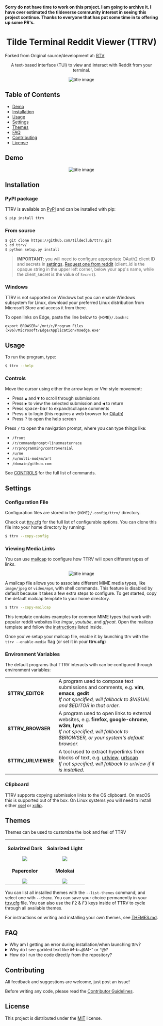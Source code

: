 <b>Sorry do not have time to work on this project. I am going to archive it.  I have over estimated the tildeverse community interest in seeing this project continue.  Thanks to everyone that has put some time in to offering up some PR's.</b>

<h1 align="center">Tilde Terminal Reddit Viewer (TTRV)</h1>
<p>Forked from Original source/development at: <a href="https://github.com/michael-lazar/rtv">RTV</a></p>

<p align="center">
A text-based interface (TUI) to view and interact with Reddit from your terminal.<br>
</p>

<p align="center">
<img alt="title image" src="https://github.com/tildeclub/ttrv/raw/master/resources/title_image.png"/>
</p>

<p align="center">
</p>

## Table of Contents

* [Demo](#demo)  
* [Installation](#installation)  
* [Usage](#usage)  
* [Settings](#settings)
* [Themes](#themes)
* [FAQ](#faq)  
* [Contributing](#contributing)  
* [License](#license)  

## Demo

<p align="center">
<img alt="title image" src="https://github.com/tildeclub/ttrv/raw/master/resources/demo.gif"/>
</p>

## Installation

### PyPI package

TTRV is available on [PyPI](https://pypi.python.org/pypi/ttrv/) and can be installed with pip:

```bash
$ pip install ttrv
```

### From source

```bash
$ git clone https://github.com/tildeclub/ttrv.git
$ cd ttrv/
$ python setup.py install
```
> **IMPORTANT**: you will need to configure appropriate OAuth2 client ID and secrets in [settings](#settings).
> [Request one from reddit](https://old.reddit.com/prefs/apps) (client_id is the opaque string in the upper left corner,
> below your app's name, while the client_secret is the value of `Secret`).

### Windows

TTRV is not supported on Windows but you can enable Windows subsystem for Linux, download your preferred Linux distribution from Microsoft Store and access it from there.

To open links on Edge, paste the line below to ``{HOME}/.bashrc`` 
```
export BROWSER='/mnt/c/Program Files (x86)/Microsoft/Edge/Application/msedge.exe'
```

## Usage

To run the program, type:

```bash
$ ttrv --help
```

### Controls

Move the cursor using either the arrow keys or *Vim* style movement:

- Press <kbd>▲</kbd> and <kbd>▼</kbd> to scroll through submissions
- Press <kbd>▶</kbd> to view the selected submission and <kbd>◀</kbd> to return
- Press <kbd>space-bar</kbd> to expand/collapse comments
- Press <kbd>u</kbd> to login (this requires a web browser for [OAuth](https://github.com/reddit-archive/reddit/wiki/oauth2))
- Press <kbd>?</kbd> to open the help screen

Press <kbd>/</kbd> to open the navigation prompt, where you can type things like:

- ``/front``
- ``/r/commandprompt+linuxmasterrace``
- ``/r/programming/controversial``
- ``/u/me``
- ``/u/multi-mod/m/art``
- ``/domain/github.com``

See [CONTROLS](CONTROLS.md) for the full list of commands.

## Settings

### Configuration File

Configuration files are stored in the ``{HOME}/.config/ttrv/`` directory.

Check out [ttrv.cfg](ttrv/templates/ttrv.cfg) for the full list of configurable options. You can clone this file into your home directory by running:

```bash
$ ttrv --copy-config
```

### Viewing Media Links

You can use [mailcap](https://en.wikipedia.org/wiki/Media_type#Mailcap) to configure how TTRV will open different types of links.

<p align="center">
<img alt="title image" src="https://github.com/tildeclub/ttrv/raw/master/resources/mailcap.gif"/>
</p>

A mailcap file allows you to associate different MIME media types, like ``image/jpeg`` or ``video/mp4``, with shell commands. This feature is disabled by default because it takes a few extra steps to configure. To get started, copy the default mailcap template to your home directory.

```bash
$ ttrv --copy-mailcap
```

This template contains examples for common MIME types that work with popular reddit websites like *imgur*, *youtube*, and *gfycat*. Open the mailcap template and follow the [instructions](ttrv/templates/mailcap) listed inside.

Once you've setup your mailcap file, enable it by launching ttrv with the ``ttrv --enable-media`` flag (or set it in your **ttrv.cfg**)

### Environment Variables

The default programs that TTRV interacts with can be configured through environment variables:

<table>
  <tr>
  <td><strong>$TTRV_EDITOR</strong></td>
  <td>A program used to compose text submissions and comments, e.g. <strong>vim</strong>, <strong>emacs</strong>, <strong>gedit</strong>
  <br/> <em>If not specified, will fallback to $VISUAL and $EDITOR in that order.</em></td>
  </tr>
  <tr>
  <td><strong>$TTRV_BROWSER</strong></td>
  <td>A program used to open links to external websites, e.g. <strong>firefox</strong>, <strong>google-chrome</strong>, <strong>w3m</strong>, <strong>lynx</strong>
  <br/> <em>If not specified, will fallback to $BROWSER, or your system's default browser.</em></td>
  </tr>
  <tr>
  <td><strong>$TTRV_URLVIEWER</strong></td>
  <td>A tool used to extract hyperlinks from blocks of text, e.g. <a href=https://github.com/sigpipe/urlview>urlview</a>, <a href=https://github.com/firecat53/urlscan>urlscan</a>
  <br/> <em>If not specified, will fallback to urlview if it is installed.</em></td>
  </tr>
</table>

### Clipboard

TTRV supports copying submission links to the OS clipboard. On macOS this is supported out of the box.
On Linux systems you will need to install either [xsel](http://www.vergenet.net/~conrad/software/xsel/) or [xclip](https://sourceforge.net/projects/xclip/).

## Themes

Themes can be used to customize the look and feel of TTRV

<table>
  <tr>
    <td align="center">
      <p><strong>Solarized Dark</strong></p>
      <img src="https://github.com/tildeclub/ttrv/raw/master/resources/theme_solarized_dark.png"></img>
    </td>
    <td align="center">
      <p><strong>Solarized Light</strong></p>
      <img src="https://github.com/tildeclub/ttrv/raw/master/resources/theme_solarized_light.png"></img>
    </td>
  </tr>
  <tr>
    <td align="center">
      <p><strong>Papercolor</strong></p>
      <img src="https://github.com/tildeclub/ttrv/raw/master/resources/theme_papercolor.png"></img>
    </td>
    <td align="center">
      <p><strong>Molokai</strong></p>
      <img src="https://github.com/tildeclub/ttrv/raw/master/resources/theme_molokai.png"></img>
    </td>
  </tr>
</table>

You can list all installed themes with the ``--list-themes`` command, and select one with ``--theme``. You can save your choice permanently in your [ttrv.cfg](ttrv/templates/ttrv.cfg) file. You can also use the <kbd>F2</kbd> & <kbd>F3</kbd> keys inside of TTRV to cycle through all available themes.

For instructions on writing and installing your own themes, see [THEMES.md](THEMES.md).

## FAQ

<details>
 <summary>Why am I getting an error during installation/when launching ttrv?</summary>
 
  > If your distro ships with an older version of python 2.7 or python-requests,
  > you may experience SSL errors or other package incompatibilities. The
  > easiest way to fix this is to install ttrv using python 3. If you
  > don't already have pip3, see http://stackoverflow.com/a/6587528 for setup
  > instructions. Then do
  >
  > ```bash
  > $ sudo pip uninstall ttrv
  > $ sudo pip3 install -U ttrv
  > ```

</details>
<details>
  <summary>Why do I see garbled text like <em>M-b~@M-"</em> or <em>^@</em>?</summary>
 
  > This type of text usually shows up when python is unable to render
  > unicode properly.
  >    
  > 1. Try starting TTRV in ascii-only mode with ``ttrv --ascii``
  > 2. Make sure that the terminal/font that you're using supports unicode
  > 3. Try [setting the LOCALE to utf-8](https://perlgeek.de/en/article/set-up-a-clean-utf8-environment)
  > 4. Your python may have been built against the wrong curses library,
  >    see [here](stackoverflow.com/questions/19373027) and
  >    [here](https://bugs.python.org/issue4787) for more information

</details>
<details>
 <summary>How do I run the code directly from the repository?</summary>
 
  > This project is structured to be run as a python *module*. This means that
  > you need to launch it using python's ``-m`` flag. See the example below, which
  > assumes that you have cloned the repository into the directory **~/ttrv_project**.
  >
  > ```bash
  > $ cd ~/ttrv_project
  > $ python3 -m ttrv
  > ```

</details>

## Contributing
All feedback and suggestions are welcome, just post an issue!

Before writing any code, please read the [Contributor Guidelines](CONTRIBUTING.rst).

## License
This project is distributed under the [MIT](LICENSE) license.
   
